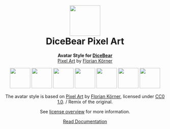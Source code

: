 <h1 align="center"><img src="https://dicebear.com/logo-readme.svg" width="96" /> <br />DiceBear Pixel Art</h1>
<p align="center">
  <strong>Avatar Style for <a href="https://dicebear.com/">DiceBear</a></strong><br />
  <a href="https://www.figma.com/community/file/1198754108850888330">Pixel Art</a> by <a href="https://dicebear.com">Florian Körner</a>
</p>

<p align="center">
  <img src="https://api.dicebear.com/5.x/pixel-art/svg?seed=Mimi" width="64" />
  <img src="https://api.dicebear.com/5.x/pixel-art/svg?seed=Sasha" width="64" />
  <img src="https://api.dicebear.com/5.x/pixel-art/svg?seed=Lilly" width="64" />
  <img src="https://api.dicebear.com/5.x/pixel-art/svg?seed=Tigger" width="64" />
  <img src="https://api.dicebear.com/5.x/pixel-art/svg?seed=Bella" width="64" />
  <img src="https://api.dicebear.com/5.x/pixel-art/svg?seed=Zoe" width="64" />
  <img src="https://api.dicebear.com/5.x/pixel-art/svg?seed=Kitty" width="64" />
</p>

<p align="center">
  The avatar style is based on <a href="https://www.figma.com/community/file/1198754108850888330">Pixel Art</a> by
  <a href="https://dicebear.com">Florian Körner</a>, licensed under
  <a href="https://creativecommons.org/licenses/zero/1.0/">CC0 1.0</a>. / Remix of the original.
</p>
<p align="center">
  See <a href="https://dicebear.com/licenses">license overview</a> for more information.
</p>

<p align="center">
  <a href="https://dicebear.com/styles/pixel-art">
    Read Documentation
  </a>
</p>
